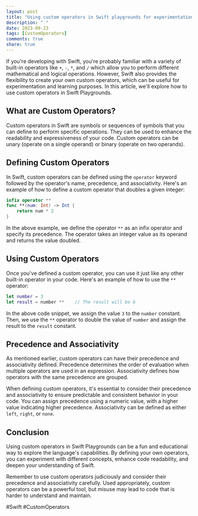 ```yaml
---
layout: post
title: "Using custom operators in Swift playgrounds for experimentation and learning"
description: " "
date: 2023-09-23
tags: [CustomOperators]
comments: true
share: true
---
```


If you're developing with Swift, you're probably familiar with a variety of built-in operators like `+`, `-`, `*`, and `/` which allow you to perform different mathematical and logical operations. However, Swift also provides the flexibility to create your own custom operators, which can be useful for experimentation and learning purposes. In this article, we'll explore how to use custom operators in Swift Playgrounds.

## What are Custom Operators?

Custom operators in Swift are symbols or sequences of symbols that you can define to perform specific operations. They can be used to enhance the readability and expressiveness of your code. Custom operators can be unary (operate on a single operand) or binary (operate on two operands).

## Defining Custom Operators

In Swift, custom operators can be defined using the `operator` keyword followed by the operator's name, precedence, and associativity. Here's an example of how to define a custom operator that doubles a given integer:

```swift
infix operator **
func **(num: Int) -> Int {
    return num * 2
}
```

In the above example, we define the operator `**` as an infix operator and specify its precedence. The operator takes an integer value as its operand and returns the value doubled.

## Using Custom Operators

Once you've defined a custom operator, you can use it just like any other built-in operator in your code. Here's an example of how to use the `**` operator:

```swift
let number = 3
let result = number **    // The result will be 6
```

In the above code snippet, we assign the value `3` to the `number` constant. Then, we use the `**` operator to double the value of `number` and assign the result to the `result` constant.

## Precedence and Associativity

As mentioned earlier, custom operators can have their precedence and associativity defined. Precedence determines the order of evaluation when multiple operators are used in an expression. Associativity defines how operators with the same precedence are grouped.

When defining custom operators, it's essential to consider their precedence and associativity to ensure predictable and consistent behavior in your code. You can assign precedence using a numeric value, with a higher value indicating higher precedence. Associativity can be defined as either `left`, `right`, or `none`.

## Conclusion

Using custom operators in Swift Playgrounds can be a fun and educational way to explore the language's capabilities. By defining your own operators, you can experiment with different concepts, enhance code readability, and deepen your understanding of Swift.

Remember to use custom operators judiciously and consider their precedence and associativity carefully. Used appropriately, custom operators can be a powerful tool, but misuse may lead to code that is harder to understand and maintain.

#Swift #CustomOperators